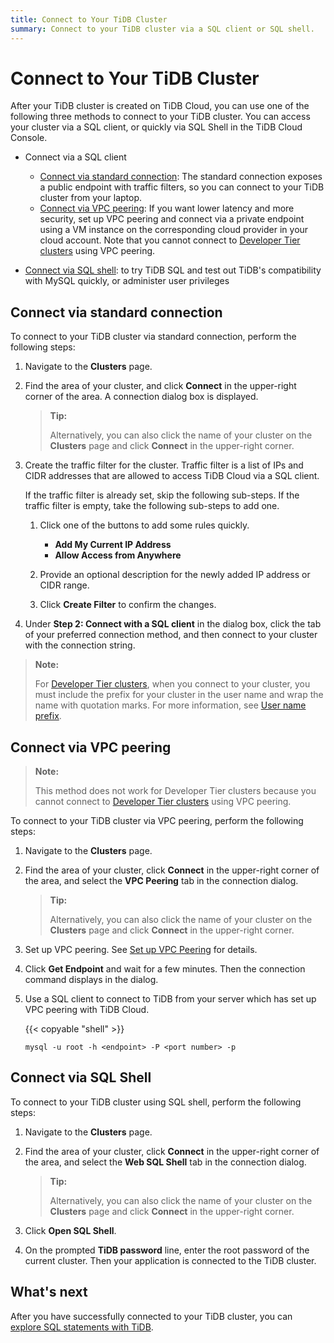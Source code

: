 ```yaml
---
title: Connect to Your TiDB Cluster
summary: Connect to your TiDB cluster via a SQL client or SQL shell.
---
```


# Connect to Your TiDB Cluster

After your TiDB cluster is created on TiDB Cloud, you can use one of the following three methods to connect to your TiDB cluster. You can access your cluster via a SQL client, or quickly via SQL Shell in the TiDB Cloud Console.

+ Connect via a SQL client

    - [Connect via standard connection](#connect-via-standard-connection): The standard connection exposes a public endpoint with traffic filters, so you can connect to your TiDB cluster from your laptop.
    - [Connect via VPC peering](#connect-via-vpc-peering): If you want lower latency and more security, set up VPC peering and connect via a private endpoint using a VM instance on the corresponding cloud provider in your cloud account. Note that you cannot connect to [Developer Tier clusters](/tidb-cloud/select-cluster-tier.md#developer-tier) using VPC peering.

- [Connect via SQL shell](#connect-via-sql-shell): to try TiDB SQL and test out TiDB's compatibility with MySQL quickly, or administer user privileges

## Connect via standard connection

To connect to your TiDB cluster via standard connection, perform the following steps:

1. Navigate to the **Clusters** page.

2. Find the area of your cluster, and click **Connect** in the upper-right corner of the area. A connection dialog box is displayed.

    > **Tip:**
    >
    > Alternatively, you can also click the name of your cluster on the **Clusters** page and click **Connect** in the upper-right corner.

3. Create the traffic filter for the cluster. Traffic filter is a list of IPs and CIDR addresses that are allowed to access TiDB Cloud via a SQL client.

    If the traffic filter is already set, skip the following sub-steps. If the traffic filter is empty, take the following sub-steps to add one.

    1. Click one of the buttons to add some rules quickly.

        - **Add My Current IP Address**
        - **Allow Access from Anywhere**

    2. Provide an optional description for the newly added IP address or CIDR range.

    3. Click **Create Filter** to confirm the changes.

4. Under **Step 2: Connect with a SQL client** in the dialog box, click the tab of your preferred connection method, and then connect to your cluster with the connection string.

> **Note:**
>
> For [Developer Tier clusters](/tidb-cloud/select-cluster-tier.md#developer-tier), when you connect to your cluster, you must include the prefix for your cluster in the user name and wrap the name with quotation marks. For more information, see [User name prefix](/tidb-cloud/select-cluster-tier.md#user-name-prefix).

## Connect via VPC peering

> **Note:**
>
> This method does not work for Developer Tier clusters because you cannot connect to [Developer Tier clusters](/tidb-cloud/select-cluster-tier.md#developer-tier) using VPC peering.

To connect to your TiDB cluster via VPC peering, perform the following steps:

1. Navigate to the **Clusters** page.

2. Find the area of your cluster, click **Connect** in the upper-right corner of the area, and select the **VPC Peering** tab in the connection dialog.

    > **Tip:**
    >
    > Alternatively, you can also click the name of your cluster on the **Clusters** page and click **Connect** in the upper-right corner.

3. Set up VPC peering. See [Set up VPC Peering](/tidb-cloud/set-up-vpc-peering-connections.md) for details.

4. Click **Get Endpoint** and wait for a few minutes. Then the connection command displays in the dialog.

5. Use a SQL client to connect to TiDB from your server which has set up VPC peering with TiDB Cloud.

    {{< copyable "shell" >}}

    ```shell
    mysql -u root -h <endpoint> -P <port number> -p
    ```

## Connect via SQL Shell

To connect to your TiDB cluster using SQL shell, perform the following steps:

1. Navigate to the **Clusters** page.

2. Find the area of your cluster, click **Connect** in the upper-right corner of the area, and select the **Web SQL Shell** tab in the connection dialog.

    > **Tip:**
    >
    > Alternatively, you can also click the name of your cluster on the **Clusters** page and click **Connect** in the upper-right corner.

3. Click **Open SQL Shell**.

4. On the prompted **TiDB password** line, enter the root password of the current cluster. Then your application is connected to the TiDB cluster.

## What's next

After you have successfully connected to your TiDB cluster, you can [explore SQL statements with TiDB](https://docs.pingcap.com/tidb/stable/basic-sql-operations).
